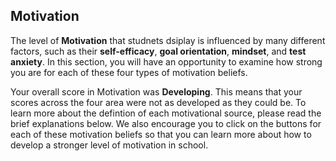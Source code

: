 ## Motivation

The level of **Motivation** that studnets dsiplay is influenced by many different factors, such as their **self-efficacy**, **goal orientation**, **mindset**, and **test anxiety**. In this section, you will have an opportunity to examine how strong you are for each of these four types of motivation beliefs.    

Your overall score in Motivation was **Developing**. This means that your scores across the four area were not as developed as they could be. To learn more about the defintion of each motivational source, please read the brief explanations below. We also encourage you to click on the buttons for each of these motivation beliefs so that you can learn more about how to develop a stronger level of motivation in school. 
